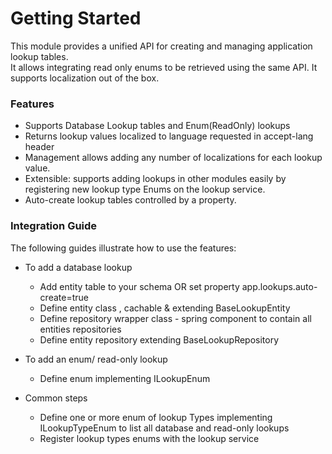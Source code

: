 # Getting Started
This module provides a unified API for creating and managing application lookup tables.  
It allows integrating read only enums to be retrieved using the same API. 
It supports localization out of the box.  

### Features 

* Supports Database Lookup tables and Enum(ReadOnly) lookups 
* Returns lookup values localized to language requested in accept-lang header
* Management allows adding any number of localizations for each lookup value. 
* Extensible:  supports adding lookups in other modules easily by registering new lookup type Enums on the lookup service. 
* Auto-create lookup tables controlled by a property.


### Integration Guide
The following guides illustrate how to use the features:

- To add a database lookup 
  - Add entity table to your schema OR set property app.lookups.auto-create=true 
  - Define entity class , cachable & extending BaseLookupEntity
  - Define repository wrapper class - spring component to contain all entities repositories
  - Define entity repository extending BaseLookupRepository

- To add an enum/ read-only lookup 
  - Define enum implementing ILookupEnum

- Common steps
  - Define one or more enum of lookup Types implementing ILookupTypeEnum to list all database and read-only lookups
  - Register lookup types enums with the lookup service




